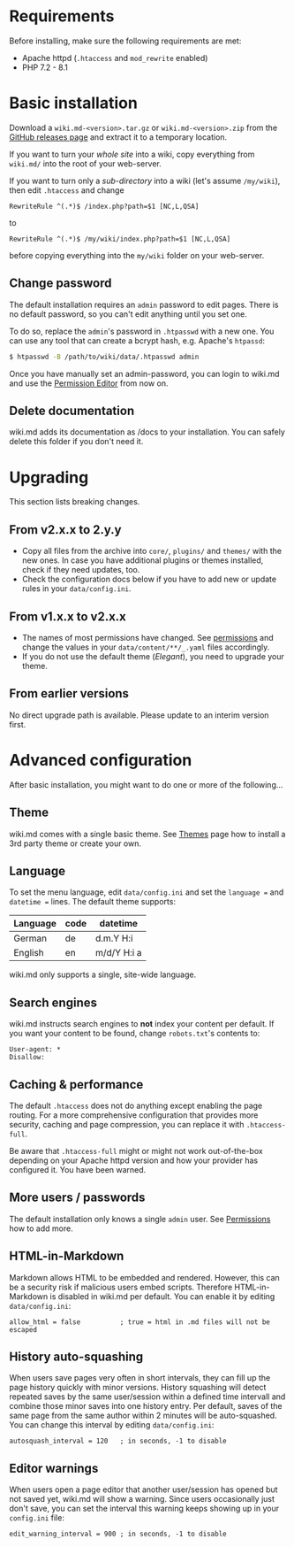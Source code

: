 # Requirements

Before installing, make sure the following requirements are met:

* Apache httpd (`.htaccess` and `mod_rewrite` enabled)
* PHP 7.2 - 8.1

# Basic installation

Download a `wiki.md-<version>.tar.gz` or `wiki.md-<version>.zip` from the [GitHub releases page](https://github.com/nerdreich/wiki.md/releases) and extract it to a temporary location.

If you want to turn your *whole site* into a wiki, copy everything from `wiki.md/` into the root of your web-server.

If you want to turn only a *sub-directory* into a wiki (let's assume `/my/wiki`), then edit `.htaccess` and change

```
RewriteRule ^(.*)$ /index.php?path=$1 [NC,L,QSA]
```

to

```
RewriteRule ^(.*)$ /my/wiki/index.php?path=$1 [NC,L,QSA]
```

before copying everything into the `my/wiki` folder on your web-server.

## Change password

The default installation requires an `admin` password to edit pages. There is no default password, so you can't edit anything until you set one.

To do so, replace the `admin`'s password in `.htpasswd` with a new one. You can use any tool that can create a bcrypt hash, e.g. Apache's `htpassd`:

```sh
$ htpasswd -B /path/to/wiki/data/.htpasswd admin
```

Once you have manually set an admin-password, you can login to wiki.md and use the [Permission Editor](permissions.md) from now on.

## Delete documentation

wiki.md adds its documentation as /docs to your installation. You can safely delete this folder if you don't need it.

# Upgrading

This section lists breaking changes.

## From v2.x.x to 2.y.y

* Copy all files from the archive into `core/`, `plugins/` and `themes/` with the new ones. In case you have additional plugins or themes installed, check if they need updates, too.
* Check the configuration docs below if you have to add new or update rules in your `data/config.ini`.

## From v1.x.x to v2.x.x

* The names of most permissions have changed. See [permissions](permissions.md) and change the values in your `data/content/**/_.yaml` files accordingly.
* If you do not use the default theme (_Elegant_), you need to upgrade your theme.

## From earlier versions

No direct upgrade path is available. Please update to an interim version first.

# Advanced configuration

After basic installation, you might want to do one or more of the following...

## Theme

wiki.md comes with a single basic theme. See [Themes](themes.md) page how to install a 3rd party theme or create your own.

## Language

To set the menu language, edit `data/config.ini` and set the `language =` and `datetime =` lines. The default theme supports:

|Language|code|datetime   |
|--------|----|-----------|
|German  |de  |d.m.Y H:i  |
|English |en  |m/d/Y H:i a|

wiki.md only supports a single, site-wide language.

## Search engines

wiki.md instructs search engines to **not** index your content per default. If you want your content to be found, change `robots.txt`'s contents to:

```
User-agent: *
Disallow:
```

## Caching & performance

The default `.htaccess` does not do anything except enabling the page routing. For a more comprehensive configuration that provides more security, caching and page compression, you can replace it with `.htaccess-full`.

Be aware that `.htaccess-full` might or might not work out-of-the-box depending on your Apache httpd version and how your provider has configured it. You have been warned.

## More users / passwords

The default installation only knows a single `admin` user. See [Permissions](permissions.md) how to add more.

## HTML-in-Markdown

Markdown allows HTML to be embedded and rendered. However, this can be a security risk if malicious users embed scripts. Therefore HTML-in-Markdown is disabled in wiki.md per default. You can enable it by editing `data/config.ini`:

```
allow_html = false          ; true = html in .md files will not be escaped
```

## History auto-squashing

When users save pages very often in short intervals, they can fill up the page history quickly with minor versions. History squashing will detect repeated saves by the same user/session within a defined time intervall and combine those minor saves into one history entry. Per default, saves of the same page from the same author within 2 minutes will be auto-squashed. You can change this interval by editing `data/config.ini`:

```
autosquash_interval = 120   ; in seconds, -1 to disable
```

## Editor warnings

When users open a page editor that another user/session has opened but not saved yet, wiki.md will show a warning. Since users occasionally just don't save, you can set the interval this warning keeps showing up in your `config.ini` file:

```
edit_warning_interval = 900 ; in seconds, -1 to disable
```
